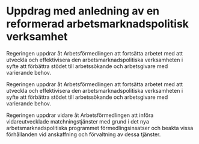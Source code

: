# Uppdrag med anledning av en reformerad arbetsmarknadspolitisk verksamhet

Regeringen uppdrar åt Arbetsförmedlingen att fortsätta arbetet med att utveckla och effektivisera den arbetsmarknadspolitiska verksamheten i syfte att förbättra stödet till arbetssökande och arbetsgivare med varierande behov.

Regeringen uppdrar åt Arbetsförmedlingen att fortsätta arbetet med att utveckla och effektivisera den arbetsmarknadspolitiska verksamheten i syfte att förbättra stödet till arbetssökande och arbetsgivare med varierande behov.

Regeringen uppdrar vidare åt Arbetsförmedlingen att införa vidareutvecklade matchningstjänster med grund i det nya arbetsmarknadspolitiska programmet förmedlingsinsatser och beakta vissa förhållanden vid anskaffning och förvaltning av dessa tjänster.
